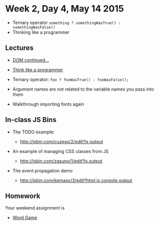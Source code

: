 # Week 2, Day 4, May 14 2015

- Ternary operator `something ? somethingWasTrue() : somethingWasFalse()`
- Thinking like a programmer

## Lectures

- [DOM continued...](https://github.com/tiy-durham-fe-cohort4/resources/blob/master/lessons/dom.md)
- [Think like a programmer](https://github.com/tiy-durham-fe-cohort4/resources/blob/master/lessons/think-like-a-programmer.md)

- Ternary operator: `foo ? fooWasTrue() : fooWasFalse();`
- Argument names are not related to the variable names you pass into them
- Walkthrough importing fonts again

## In-class JS Bins

- The TODO example:
  - http://jsbin.com/cuzexo/2/edit?js,output

- An example of managing CSS classes from JS
  - http://jsbin.com/zasuno/1/edit?js,output

- The event propagation demo
  - http://jsbin.com/kemaso/3/edit?html,js,console,output

## Homework

Your weekend assignment is

- [Word Game](https://github.com/tiy-durham-fe-cohort4/resources/blob/master/assignments/word-game.md)
